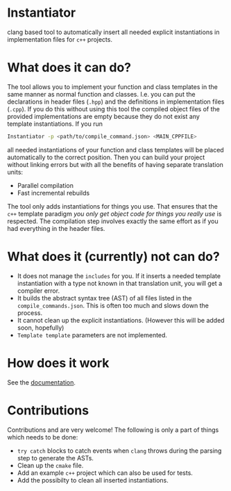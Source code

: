 # Instantiator
clang based tool to automatically insert all needed explicit instantiations in implementation files for `c++` projects.

# What does it can do?
The tool allows you to implement your function and class templates in the same manner as normal function and classes.
I.e. you can put the declarations in header files (`.hpp`) and the definitions in implementation files (`.cpp`).
If you do this without using this tool the compiled object files of the provided implementations are empty because they do not exist any template instantiations.
If you run
```bash
Instantiator -p <path/to/compile_command.json> <MAIN_CPPFILE>
```
all needed instantiations of your function and class templates will be placed automatically to the correct position.
Then you can build your project without linking errors but with all the benefits of having separate translation units:
  - Parallel compilation
  - Fast incremental rebuilds
  
The tool only adds instantiations for things you use. That ensures that the `c++` template paradigm *you only get object code for things you really use* is respected.
The compilation step involves exactly the same effort as if you had everything in the header files.

# What does it (currently) not can do?
  - It does not manage the `includes` for you. If it inserts a needed template instantiation with a type not known in that translation unit, you will get a compiler error.
  - It builds the abstract syntax tree (AST) of all files listed in the `compile_commands.json`. This is often too much and slows down the process.
  - It cannot clean up the explicit instantiations. (However this will be added soon, hopefully)
  - `Template template` parameters are not implemented.
  
# How does it work
See the [documentation](https://cpp977.github.io/Instantiator/html/).

# Contributions
Contributions and are very welcome!
The following is only a part of things which needs to be done:
  - `try catch` blocks to catch events when `clang` throws during the parsing step to generate the ASTs.
  - Clean up the `cmake` file.
  - Add an example `c++` project which can also be used for tests.
  - Add the possibilty to clean all inserted instantiations.
